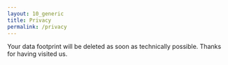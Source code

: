 ```yaml
---
layout: 10_generic
title: Privacy
permalink: /privacy
---
```


Your data footprint will be deleted as soon as technically possible. 
Thanks for having visited us.
